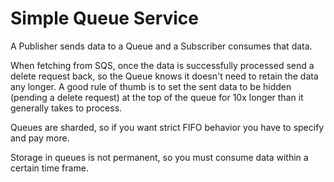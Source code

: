 # Simple Queue Service

A Publisher sends data to a Queue and a Subscriber consumes that data.

When fetching from SQS, once the data is successfully processed send a delete request back, so the Queue knows it doesn't need to retain the data any longer. A good rule of thumb is to set the sent data to be hidden (pending a delete request) at the top of the queue for 10x longer than it generally takes to process.

Queues are sharded, so if you want strict FIFO behavior you have to specify and pay more.

Storage in queues is not permanent, so you must consume data within a certain time frame.
